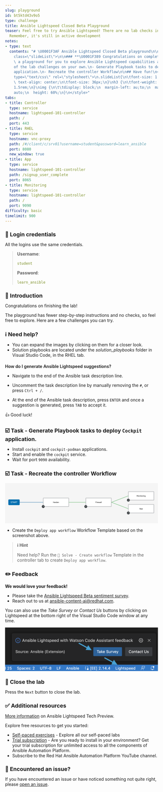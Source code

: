 ```yaml
---
slug: playground
id: bt5ktd43v9o5
type: challenge
title: Ansible Lightspeed Closed Beta Playground
teaser: Feel free to try Ansible Lightspeed! There are no lab checks in this challenge.
  Remember, it's still in active development
notes:
- type: text
  contents: "# \U0001F3AF Ansible Lightspeed Closed Beta playground\n\n<p>\n\t<p>\n<div
    class=\"slideList\">\n\n### **\U0001F389 Congratulations on completing the lab!**\n\nThis
    \ a playground for you to explore Ansible Lightspeed capabilities and try some
    of the lab challenges on your own.\n- Generate Playbook tasks to deploy the `Cockpit`
    application.\n- Recreate the controller Workflow\n\n## Have fun!\n</div>\n\n\n<style
    type=\"text/css\" rel=\"stylesheet\">\n.slideList{\n\tfont-size: 1.2rem;\n\t}\nh1,h2{\n
    \ text-align: center;\n\tfont-size: 36px;\n}\nh3 {\n\tfont-weight: 600;\n\tfont-size:
    1.5rem;\n}\nimg {\n\t\tdisplay: block;\n  margin-left: au;to;\n  margin-right:
    auto;\n  height: 60%;\n}\n</style>"
tabs:
- title: Controller
  type: service
  hostname: lightspeed-101-controller
  path: /
  port: 443
- title: RHEL
  type: service
  hostname: vnc-proxy
  path: /#/client/c/srv01?username=student&password=learn_ansible
  port: 8080
  new_window: true
- title: App
  type: service
  hostname: lightspeed-101-controller
  path: /signup_user_complete
  port: 8065
- title: Monitoring
  type: service
  hostname: lightspeed-101-controller
  path: /
  port: 9090
difficulty: basic
timelimit: 900
---
```

🔐 Login credentials
===
All the logins use the same credentials.

>**Username**:
> ```yaml
>student
>```
>**Password**:
>```yaml
>learn_ansible
>```

👋 Introduction
===

Congratulations on finishing the lab!

The playground has fewer step-by-step instructions and no checks, so feel free to explore.
Here are a few challenges you can try.

ℹ️ Need help?
===

* You can expand the images by clicking on them for a closer look.
* Solution playbooks are located under the *solution_playbooks* folder in Visual Studio Code, in the RHEL tab.

### How do I generate Ansible Lightspeed suggestions?

- Navigate to the end of the Ansible task description line.
* Uncomment the task description line by manually removing the `#`, or press `Ctrl + /`.
- At the end of the Ansible task description, press `ENTER` and once a suggestion is generated, press `TAB` to accept it.

👍 Good luck!

☑️ Task - Generate Playbook tasks to deploy `Cockpit` application.
===

* Install `cockpit` and `cockpit-podman` applications.
* Start and enable the `cockpit` service.
* Wait for port `9090` availability.

☑️ Task - Recreate the controller Workflow
===
![workflow_complete.png](../assets/workflow_complete.png)
* Create the `Deploy app workflow` Workflow Template based on the screenshot above.

>**ℹ️ Hint**
>
> Need help? Run the `🚀 Solve - Create workflow` Template in the controller tab to create `Deploy app workflow`.

✏️ Feedback
===

**We would love your feedback!**

* Please take the [Ansible Lightspeed Beta sentiment survey](https://red.ht/ansible-ai-feedback).
* Reach out to us at <ansible-content-ai@redhat.com>.

You can also use the *Take Survey* or *Contact Us* buttons by clicking on Lightspeed at the bottom right of the Visual Studio Code window at any time.

<a href="#vscode_survey">
  <img alt="#vscode_survey" src="../assets/vscode_survey.png" />
</a>

<a href="#" class="lightbox" id="#vscode_survey">
  <img alt="disconnected" src="../assets/vscode_survey.png" />
</a>

👏 Close the lab
===

Press the `Next` button to close the lab.

✅ Additional resources
===

[More information](https://www.redhat.com/en/engage/project-wisdom) on Ansible Lightspeed Tech Preview.

Explore free resources to get you started:

* [Self-paced exercises](https://www.redhat.com/en/engage/redhat-ansible-automation-202108061218) - Explore all our self-paced labs
* [Trial subscription](http://red.ht/try_ansible) - Are you ready to install in your environment? Get your trial subscription for unlimited access to all the components of Ansible Automation Platform.
* Subscribe to the Red Hat Ansible Automation Platform YouTube channel.

🐛 Encountered an issue?
====

If you have encountered an issue or have noticed something not quite right, please [open an issue](https://github.com/ansible/instruqt/issues/new?labels=getting-started-mesh&title=Getting+started+with+Ansible+Lightspeed+-+issue&assignees=craig-br).

<style type="text/css" rel="stylesheet">
  .lightbox {
    display: none;
    position: fixed;
    justify-content: center;
    align-items: center;
    z-index: 999;
    top: 0;
    left: 0;
    right: 0;
    bottom: 0;
    padding: 1rem;
    background: rgba(0, 0, 0, 0.8);
    margin-left: auto;
    margin-right: auto;
    margin-top: auto;
    margin-bottom: auto;
  }
  .lightbox:target {
    display: flex;
  }
  .lightbox img {
    max-width: 60%;
    max-height: 60%;
  }
  html {
    font-size: 14px;
  }
  img {
    display: block;
    margin-left: auto;
    margin-right: auto;
  }
  h1 {
    font-size: 18px;
  }
  h2 {
    font-size: 16px;
    font-weight: 600
  }
  h3 {
    font-size: 14px;
    font-weight: 600
  }
  p {
    font-size: 14px;
  }
  p span {
    font-size: 14px;
  }
  ul li span {
    font-size: 14px
  }
</style>

